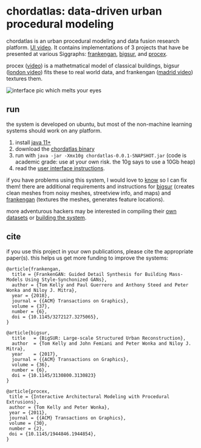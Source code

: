 # chordatlas: data-driven urban procedural modeling

chordatlas is an urban procedural modeling and data fusion research platform. [UI video](https://youtu.be/Jz8q09r-RFg). It contains implementations of 3 projects that have be presented at various Siggraphs: [frankengan](http://geometry.cs.ucl.ac.uk/projects/2018/frankengan/), [bigsur](http://geometry.cs.ucl.ac.uk/projects/2017/bigsur/), and [procex](http://www.twak.co.uk/2011/04/interactive-architectural-modeling-with.html). 

procex ([video](https://youtu.be/K0yUXjM_YKE)) is a mathetmatical model of classical buildings, bigsur ([london video](https://youtu.be/HW7WR7ZywJc)) fits these to real world data, and frankengan ([madrid video](https://www.youtube.com/watch?v=78N-wfCiCuc)) textures them.

![interface pic which melts your eyes](https://raw.githubusercontent.com/twak/chordatlas/22b4513bb2e1ac8c9bc1034c4b187025346f5d1a/wiki/pic.jpg)

## run

the system is developed on ubuntu, but most of the non-machine learning systems should work on any platform. 

1. install [java 11+](http://www.oracle.com/technetwork/java/javase/downloads/index.html)
1. download the [chordatlas binary](https://drive.google.com/open?id=1FC5K2kKP12jQLlE97YlwhzceTrLgxuDn)
1. run with `java -jar -Xmx10g chordatlas-0.0.1-SNAPSHOT.jar`  (code is academic grade: use at your own risk. the 10g says to use a 10Gb heap)
1. read the [user interface instructions](https://github.com/twak/chordatlas/wiki/interface).

if you have problems using this system, I would love to [know](https://github.com/twak/chordatlas/issues) so I can fix them! there are additional requirements and instructions for [bigsur](https://github.com/twak/chordatlas/wiki/bigSUR-details) (creates clean meshes from noisy meshes, streetview info, and maps) and [frankengan](https://github.com/twak/chordatlas/wiki/frankenGAN-details) (textures the meshes, generates feature locations).

more adventurous hackers may be interested in compiling their [own datasets](https://github.com/twak/chordatlas/wiki/datasets) or [building the system](https://github.com/twak/chordatlas/wiki/build-instructions).

## cite

if you use this project in your own publications, please cite the appropriate paper(s). this helps us get more funding to improve the systems:

```
@article{frankengan,
  title = {FrankenGAN: Guided Detail Synthesis for Building Mass-Models Using Style-Synchonized GANs},
  author = {Tom Kelly and Paul Guerrero and Anthony Steed and Peter Wonka and Niloy J. Mitra},
  year = {2018},
  journal = {{ACM} Transactions on Graphics},
  volume = {37},
  number = {6},
  doi = {10.1145/3272127.3275065},
}
```

```
@article{bigsur,
  title   = {BigSUR: Large-scale Structured Urban Reconstruction},
  author  = {Tom Kelly and John Femiani and Peter Wonka and Niloy J. Mitra},
  year    = {2017},
  journal = {{ACM} Transactions on Graphics},
  volume = {36},
  number = {6},
  doi = {10.1145/3130800.3130823}
}
```

```
@article{procex,
 title = {Interactive Architectural Modeling with Procedural Extrusions},
 author = {Tom Kelly and Peter Wonka},
 year = {2011},
 journal = {{ACM} Transactions on Graphics},
 volume = {30},
 number = {2},
 doi = {10.1145/1944846.1944854},
}
```

